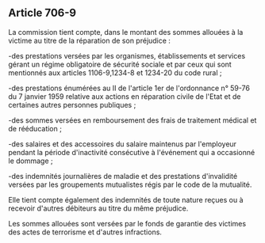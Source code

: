 Article 706-9
----
La commission tient compte, dans le montant des sommes allouées à la victime au
titre de la réparation de son préjudice :

-des prestations versées par les organismes, établissements et services gérant
un régime obligatoire de sécurité sociale et par ceux qui sont mentionnés aux
articles 1106-9,1234-8 et 1234-20 du code rural ;

-des prestations énumérées au II de l'article 1er de l'ordonnance n° 59-76 du 7
janvier 1959 relative aux actions en réparation civile de l'Etat et de certaines
autres personnes publiques ;

-des sommes versées en remboursement des frais de traitement médical et de
rééducation ;

-des salaires et des accessoires du salaire maintenus par l'employeur pendant la
période d'inactivité consécutive à l'événement qui a occasionné le dommage ;

-des indemnités journalières de maladie et des prestations d'invalidité versées
par les groupements mutualistes régis par le code de la mutualité.

Elle tient compte également des indemnités de toute nature reçues ou à recevoir
d'autres débiteurs au titre du même préjudice.

Les sommes allouées sont versées par le fonds de garantie des victimes des actes
de terrorisme et d'autres infractions.
